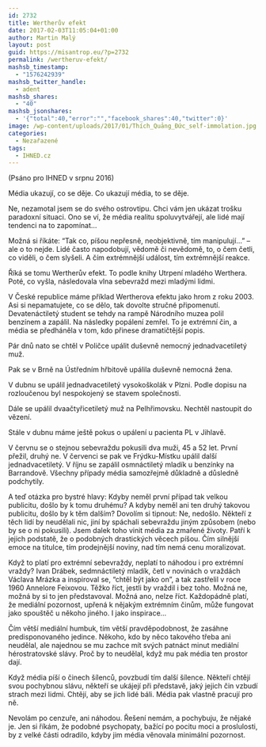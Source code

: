```yaml
---
id: 2732
title: Wertherův efekt
date: 2017-02-03T11:05:04+01:00
author: Martin Malý
layout: post
guid: https://misantrop.eu/?p=2732
permalink: /wertheruv-efekt/
mashsb_timestamp:
  - "1576242939"
mashsb_twitter_handle:
  - adent
mashsb_shares:
  - "40"
mashsb_jsonshares:
  - '{"total":40,"error":"","facebook_shares":40,"twitter":0}'
image: /wp-content/uploads/2017/01/Thích_Quảng_Đức_self-immolation.jpg
categories:
  - Nezařazené
tags:
  - IHNED.cz
---
```

<span style="font-weight: 400;">(Psáno pro IHNED v srpnu 2016)</span>

<span style="font-weight: 400;">Média ukazují, co se děje. Co ukazují média, to se děje.</span>

<span style="font-weight: 400;">Ne, nezamotal jsem se do svého ostrovtipu. Chci vám jen ukázat trošku paradoxní situaci. Ono se ví, že média realitu spoluvytvářejí, ale lidé mají tendenci na to zapomínat…</span>

<span style="font-weight: 400;">Možná si říkáte: “Tak co, píšou nepřesně, neobjektivně, tím manipulují…” &#8211; ale o to nejde. Lidé často napodobují, vědomě či nevědomě, to, o čem četli, co viděli, o čem slyšeli. A čím extrémnější událost, tím extrémnější reakce.</span>

<span style="font-weight: 400;">Říká se tomu Wertherův efekt. To podle knihy Utrpení mladého Werthera. Poté, co vyšla, následovala vlna sebevražd mezi mladými lidmi. </span>

<span style="font-weight: 400;">V České republice máme příklad Wertherova efektu jako hrom z roku 2003. Asi si nepamatujete, co se dělo, tak dovolte stručné připomenutí. Devatenáctiletý student se tehdy na rampě Národního muzea polil benzínem a zapálil. Na následky popálení zemřel. To je extrémní čin, a média se předháněla v tom, kdo přinese dramatičtější popis.</span>

<span style="font-weight: 400;">Pár dnů nato se chtěl v Poličce upálit duševně nemocný jednadvacetiletý muž.</span>

<span style="font-weight: 400;">Pak se v Brně na Ústředním hřbitově upálila duševně nemocná žena.</span>

<span style="font-weight: 400;">V dubnu se upálil jednadvacetiletý vysokoškolák v Plzni. Podle dopisu na rozloučenou byl nespokojený se stavem společnosti.</span>

<span style="font-weight: 400;">Dále se upálil dvaačtyřicetiletý muž na Pelhřimovsku. Nechtěl nastoupit do vězení.</span>

<span style="font-weight: 400;">Stále v dubnu máme ještě pokus o upálení u pacienta PL v Jihlavě.</span>

<span style="font-weight: 400;">V červnu se o stejnou sebevraždu pokusili dva muži, 45 a 52 let. První přežil, druhý ne. V červenci se pak ve Frýdku-Místku upálil další jednadvacetiletý. V říjnu se zapálil osmnáctiletý mladík u benzínky na Barrandově. Všechny případy média samozřejmě důkladně a důsledně podchytily. </span>

<span style="font-weight: 400;">A teď otázka pro bystré hlavy: Kdyby neměl první případ tak velkou publicitu, došlo by k tomu druhému? A kdyby neměl ani ten druhý takovou publicitu, došlo by k těm dalším? Dovolím si tipnout: Ne, nedošlo. Někteří z těch lidí by neudělali nic, jiní by spáchali sebevraždu jiným způsobem (nebo by se o ni pokusili). Jsem dalek toho vinit média za zmařené životy. Patří k jejich podstatě, že o podobných drastických věcech píšou. Čím silnější emoce na titulce, tím prodejnější noviny, nad tím nemá cenu moralizovat.</span>

<span style="font-weight: 400;">Když to platí pro extrémní sebevraždy, neplatí to náhodou i pro extrémní vraždy? Ivan Drábek, sedmnáctiletý mladík, četl v novinách o vraždách Václava Mrázka a inspiroval se, “chtěl být jako on”, a tak zastřelil v roce 1960 Annelore Feixovou. Těžko říct, jestli by vraždil i bez toho. Možná ne, možná by si to jen představoval. Možná ano, nelze říct. Každopádně platí, že mediální pozornost, upřená k nějakým extrémním činům, může fungovat jako spouštěč u někoho jiného. I jako inspirace…</span>

<span style="font-weight: 400;">Čím větší mediální humbuk, tím větší pravděpodobnost, že zasáhne predisponovaného jedince. Někoho, kdo by něco takového třeba ani neudělal, ale najednou se mu zachce mít svých patnáct minut mediální hérostratovské slávy. Proč by to neudělal, když mu pak média ten prostor dají.</span>

<span style="font-weight: 400;">Když média píší o činech šílenců, povzbudí tím další šílence. Někteří chtějí svou pochybnou slávu, někteří se ukájejí při představě, jaký jejich čin vzbudí strach mezi lidmi. Chtějí, aby se jich lidé báli. Média pak vlastně pracují pro ně.</span>

<span style="font-weight: 400;">Nevolám po cenzuře, ani náhodou. Řešení nemám, a pochybuju, že nějaké je. Jen si říkám, že podobné psychopaty, bažící po pocitu moci a proslulosti, by z velké části odradilo, kdyby jim média věnovala minimální pozornost.</span>